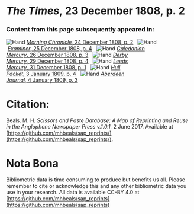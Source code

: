 # *The Times*, 23 December 1808, p. 2  
  
### Content from this page subsequently appeared in:  
![Hand](http://scissorsandpaste.net/wp-content/uploads/2017/06/smallhandpointer.png) [*Morning Chronicle*, 24 December 1808, p. 2](https://mhbeals.github.io/sap_html/Morning-Chronicle/Morning-Chronicle-24-December-1808-p-2)  
![Hand](http://scissorsandpaste.net/wp-content/uploads/2017/06/smallhandpointer.png) [*Examiner*, 25 December 1808, p. 4](https://mhbeals.github.io/sap_html/Examiner/Examiner-25-December-1808-p-4)  
![Hand](http://scissorsandpaste.net/wp-content/uploads/2017/06/smallhandpointer.png) [*Caledonian Mercury*, 26 December 1808, p. 3](https://mhbeals.github.io/sap_html/Caledonian-Mercury/Caledonian-Mercury-26-December-1808-p-3)  
![Hand](http://scissorsandpaste.net/wp-content/uploads/2017/06/smallhandpointer.png) [*Derby Mercury*, 29 December 1808, p. 4](https://mhbeals.github.io/sap_html/Derby-Mercury/Derby-Mercury-29-December-1808-p-4)  
![Hand](http://scissorsandpaste.net/wp-content/uploads/2017/06/smallhandpointer.png) [*Leeds Mercury*, 31 December 1808, p. 1](https://mhbeals.github.io/sap_html/Leeds-Mercury/Leeds-Mercury-31-December-1808-p-1)  
![Hand](http://scissorsandpaste.net/wp-content/uploads/2017/06/smallhandpointer.png) [*Hull Packet*, 3 January 1809, p. 4](https://mhbeals.github.io/sap_html/Hull-Packet/Hull-Packet-3-January-1809-p-4)  
![Hand](http://scissorsandpaste.net/wp-content/uploads/2017/06/smallhandpointer.png) [*Aberdeen Journal*, 4 January 1809, p. 3](https://mhbeals.github.io/sap_html/Aberdeen-Journal/Aberdeen-Journal-4-January-1809-p-3)  


# Citation: 

Beals. M. H. *Scissors and Paste Database: A Map of Reprinting and Reuse in the Anglophone Newspaper Press v.1.0.1.* 2 June 2017. Available at [https://github.com/mhbeals/sap_reprints/](https://github.com/mhbeals/sap_reprints/). 

# Nota Bona

Bibliometric data is time consuming to produce but benefits us all. Please remember to cite or acknowledge this and any other bibliometric data you use in your research. All data is available CC-BY 4.0 at [https://github.com/mhbeals/sap_reprints](https://github.com/mhbeals/sap_reprints)